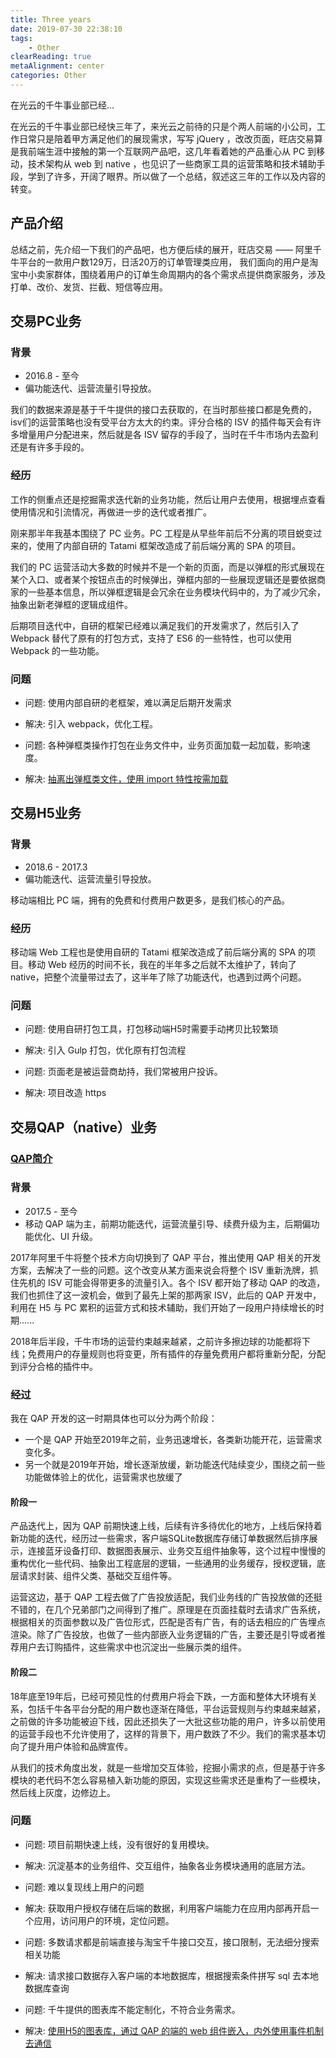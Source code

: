 ```yaml
---
title: Three years
date: 2019-07-30 22:38:10
tags:
    - Other
clearReading: true
metaAlignment: center
categories: Other
---
```


在光云的千牛事业部已经...

<!-- excerpt -->

在光云的千牛事业部已经快三年了，来光云之前待的只是个两人前端的小公司，工作日常只是陪着甲方满足他们的展现需求，写写 jQuery ，改改页面，旺店交易算是我前端生涯中接触的第一个互联网产品吧，这几年看着她的产品重心从 PC 到移动，技术架构从 web 到 native ，也见识了一些商家工具的运营策略和技术辅助手段，学到了许多，开阔了眼界。所以做了一个总结，叙述这三年的工作以及内容的转变。

## 产品介绍

总结之前，先介绍一下我们的产品吧，也方便后续的展开，旺店交易 —— 阿里千牛平台的一款用户数129万，日活20万的订单管理类应用， 我们面向的用户是淘宝中小卖家群体，围绕着用户的订单生命周期内的各个需求点提供商家服务，涉及打单、改价、发货、拦截、短信等应用。

## 交易PC业务

### 背景
- 2016.8 - 至今
- 偏功能迭代、运营流量引导投放。

我们的数据来源是基于千牛提供的接口去获取的，在当时那些接口都是免费的，isv们的运营策略也没有受平台方太大的约束。评分合格的 ISV 的插件每天会有许多增量用户分配进来，然后就是各 ISV 留存的手段了，当时在千牛市场内去盈利还是有许多手段的。

### 经历

工作的侧重点还是挖掘需求迭代新的业务功能，然后让用户去使用，根据埋点查看使用情况和引流情况，再做进一步的迭代或者推广。

刚来那半年我基本围绕了 PC 业务。PC 工程是从早些年前后不分离的项目蜕变过来的，使用了内部自研的 Tatami 框架改造成了前后端分离的 SPA 的项目。

我们的 PC 运营活动大多数的时候并不是一个新的页面，而是以弹框的形式展现在某个入口、或者某个按钮点击的时候弹出，弹框内部的一些展现逻辑还是要依据商家的一些基本信息，所以弹框逻辑是会冗余在业务模块代码中的，为了减少冗余，抽象出新老弹框的逻辑成组件。

后期项目迭代中，自研的框架已经难以满足我们的开发需求了，然后引入了 Webpack 替代了原有的打包方式，支持了 ES6 的一些特性，也可以使用 Webpack 的一些功能。

### 问题

- 问题: 使用内部自研的老框架，难以满足后期开发需求
- 解决: 引入 webpack，优化工程。


- 问题: 各种弹框类操作打包在业务文件中，业务页面加载一起加载，影响速度。
- 解决: [抽离出弹框类文件，使用 import 特性按需加载](https://rcong.github.io/2018/12/20/2018/%E6%8C%89%E9%9C%80%E5%8A%A0%E8%BD%BD%E5%BC%B9%E6%A1%86%E7%B1%BB%E7%BB%84%E4%BB%B6/)


## 交易H5业务

### 背景
- 2018.6 - 2017.3
- 偏功能迭代、运营流量引导投放。

移动端相比 PC 端，拥有的免费和付费用户数更多，是我们核心的产品。

### 经历

移动端 Web 工程也是使用自研的 Tatami 框架改造成了前后端分离的 SPA 的项目。移动 Web 经历的时间不长，我在的半年多之后就不太维护了，转向了 native，把整个流量带过去了，这半年了除了功能迭代，也遇到过两个问题。

### 问题

- 问题: 使用自研打包工具，打包移动端H5时需要手动拷贝比较繁琐
- 解决: 引入 Gulp 打包，优化原有打包流程


- 问题: 页面老是被运营商劫持，我们常被用户投诉。
- 解决: 项目改造 https


## 交易QAP（native）业务

### [QAP简介](https://rcong.github.io/2019/07/25/2019/QAP%E7%AE%80%E4%BB%8B/)

### 背景

-  2017.5 - 至今
- 移动 QAP 端为主，前期功能迭代，运营流量引导、续费升级为主，后期偏功能优化、UI 升级。

2017年阿里千牛将整个技术方向切换到了 QAP 平台，推出使用 QAP 相关的开发方案，去解决了一些的问题。这个改变从某方面来说会将整个 ISV 重新洗牌，抓住先机的 ISV 可能会得带更多的流量引入。各个 ISV 都开始了移动 QAP 的改造，我们也抓住了这一波机会，做到了最先上架的那两家 ISV，此后的 QAP 开发中，利用在 H5 与 PC 累积的运营方式和技术辅助，我们开始了一段用户持续增长的时期......

2018年后半段，千牛市场的运营约束越来越紧，之前许多擦边球的功能都将下线；免费用户的存量规则也将变更，所有插件的存量免费用户都将重新分配，分配到评分合格的插件中。

### 经过

我在 QAP 开发的这一时期具体也可以分为两个阶段：

- 一个是 QAP 开始至2019年之前，业务迅速增长，各类新功能开花，运营需求变化多。
- 另一个就是2019年开始，增长逐渐放缓，新功能迭代陆续变少，围绕之前一些功能做体验上的优化，运营需求也放缓了

#### 阶段一

产品迭代上，因为 QAP 前期快速上线，后续有许多待优化的地方，上线后保持着新功能的迭代，经历过一些需求，客户端SQLite数据库存储订单数据然后排序展示，连接蓝牙设备打印、数据图表展示、业务交互组件抽象等，这个过程中慢慢的重构优化一些代码、抽象出工程底层的逻辑，一些通用的业务缓存，授权逻辑，底层请求封装、组件父类、基础交互组件等。

运营这边，基于 QAP 工程去做了广告投放适配，我们业务线的广告投放做的还挺不错的，在几个兄弟部门之间得到了推广。原理是在页面挂载时去请求广告系统，根据相关的页面参数以及广告位形式，匹配是否有广告，有的话去相应的广告埋点渲染。除了广告投放，也做了一些内部嵌入业务逻辑的广告，主要还是引导或者推荐用户去订购插件，这些需求中也沉淀出一些展示类的组件。

#### 阶段二

18年底至19年后，已经可预见性的付费用户将会下跌，一方面和整体大环境有关系，包括千牛各平台分配的用户数也逐渐在降低，平台运营规则与约束越来越紧，之前做的许多功能被迫下线，因此还损失了一大批这些功能的用户，许多以前使用的运营手段也不允许使用了，这样的背景下，用户数跌了不少。我们的需求基本切向了提升用户体验和品牌宣传。

从我们的技术角度出发，就是一些增加交互体验，挖掘小需求的点，但是基于许多模块的老代码不怎么容易植入新功能的原因，实现这些需求还是重构了一些模块，然后线上灰度，边修边上。

### 问题

- 问题: 项目前期快速上线，没有很好的复用模块。
- 解决: 沉淀基本的业务组件、交互组件，抽象各业务模块通用的底层方法。


- 问题: 难以复现线上用户的问题
- 解决: 获取用户授权存储在后端的数据，利用客户端能力在应用内部再开启一个应用，访问用户的环境，定位问题。


- 问题: 多数请求都是前端直接与淘宝千牛接口交互，接口限制，无法细分搜索相关功能
- 解决: 请求接口数据存入客户端的本地数据库，根据搜索条件拼写 sql 去本地数据库查询


- 问题: 千牛提供的图表库不能定制化，不符合业务需求。
- 解决: [使用H5的图表库，通过 QAP 的端的 web 组件嵌入，内外使用事件机制去通信](https://rcong.github.io/2018/10/02/2018/QAP%E4%B8%AD%E7%9A%84Web%20Chart%E9%9C%80%E6%B1%82/)